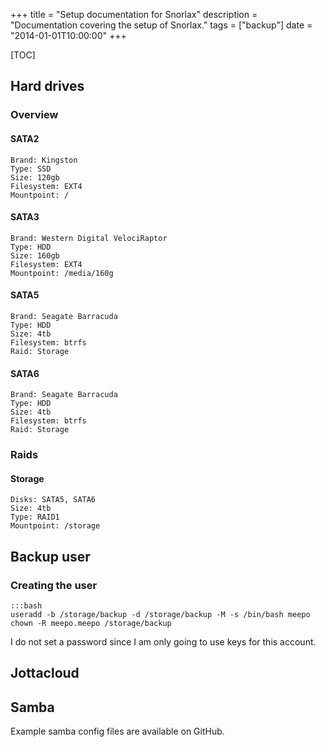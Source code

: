 +++
title = "Setup documentation for Snorlax"
description = "Documentation covering the setup of Snorlax."
tags = ["backup"]
date = "2014-01-01T10:00:00"
+++

[TOC]

## Hard drives

### Overview

#### SATA2

    Brand: Kingston
    Type: SSD
    Size: 120gb
    Filesystem: EXT4
    Mountpoint: /

#### SATA3

    Brand: Western Digital VelociRaptor
    Type: HDD
    Size: 160gb
    Filesystem: EXT4
    Mountpoint: /media/160g

#### SATA5

    Brand: Seagate Barracuda
    Type: HDD
    Size: 4tb
    Filesystem: btrfs
    Raid: Storage

#### SATA6

    Brand: Seagate Barracuda
    Type: HDD
    Size: 4tb
    Filesystem: btrfs
    Raid: Storage

### Raids

#### Storage

    Disks: SATA5, SATA6
    Size: 4tb
    Type: RAID1
    Mountpoint: /storage


## Backup user

### Creating the user

    :::bash
    useradd -b /storage/backup -d /storage/backup -M -s /bin/bash meepo
    chown -R meepo.meepo /storage/backup

I do not set a password since I am only going to use keys for this account.


## Jottacloud


## Samba
Example samba config files are available on GitHub.
